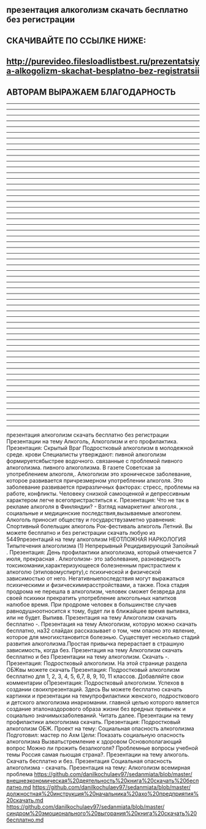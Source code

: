 презентация алкоголизм скачать бесплатно без регистрации
--------------------------------------------------
СКАЧИВАЙТЕ ПО ССЫЛКЕ НИЖЕ:
--------------------------------------------------
http://purevideo.filesloadlistbest.ru/prezentatsiya-alkogolizm-skachat-besplatno-bez-registratsii
--------------------------------------------------
АВТОРАМ ВЫРАЖАЕМ БЛАГОДАРНОСТЬ
--------------------------------------------------
--------------------------------------------------
--------------------------------------------------
--------------------------------------------------
--------------------------------------------------
--------------------------------------------------
--------------------------------------------------
--------------------------------------------------
--------------------------------------------------
--------------------------------------------------
--------------------------------------------------
--------------------------------------------------
--------------------------------------------------
--------------------------------------------------
--------------------------------------------------
--------------------------------------------------
--------------------------------------------------
--------------------------------------------------
--------------------------------------------------
--------------------------------------------------
--------------------------------------------------
--------------------------------------------------
--------------------------------------------------
--------------------------------------------------
--------------------------------------------------
--------------------------------------------------
--------------------------------------------------
--------------------------------------------------
--------------------------------------------------
--------------------------------------------------
--------------------------------------------------
--------------------------------------------------
--------------------------------------------------
--------------------------------------------------
--------------------------------------------------
--------------------------------------------------
--------------------------------------------------
--------------------------------------------------
--------------------------------------------------
--------------------------------------------------
--------------------------------------------------
--------------------------------------------------
--------------------------------------------------
--------------------------------------------------
--------------------------------------------------
--------------------------------------------------
--------------------------------------------------
--------------------------------------------------
--------------------------------------------------
--------------------------------------------------
--------------------------------------------------
--------------------------------------------------
--------------------------------------------------
--------------------------------------------------
--------------------------------------------------
--------------------------------------------------
--------------------------------------------------
--------------------------------------------------
презентация алкоголизм скачать бесплатно без регистрации Презентации на тему Алкоголь, Алкоголизм и его профилактика. Презентация: Скрытый Враг Подростковый алкоголизм в молодежной среде.  крови Специалисты утверждают: пивной алкоголизм формируетсябыстрее водочного.  связанные с проблемой пивного алкоголизма. пивного алкоголизма. В газете Советская  за употреблением алкоголя,. Алкоголизм  это хроническое заболевание, которое развивается причрезмерном употреблении алкоголя. Это заболевание развивается приразличных факторах: стресс, проблемы на работе, конфликты. Человеку снизкой самооценкой и депрессивным характером легче всегопристраститься к. Презентация: Что не так в рекламе алкоголя в Финляндии? - Взгляд намаркетинг алкоголя.  , социальные и медицинские последствия,вызываемые алкоголем. Алкоголь приносит обществу и государствузаметно  уравнения: Спортивный болельщик  алкоголь Рок-фестиваль алкоголь Летний. Вы можете бесплатно и без регистрации скачать любую из 5449презентаций на тему алкоголизм  НЕОТЛОЖНАЯ НАРКОЛОГИЯ Типытечения алкоголизма (1) Непрерывный Рецидивирующий Запойный . Презентация: День профилактики алкоголизма, который отмечается 7 июля, прекрасная  . Алкоголизм- это заболевание, разновидность токсикомании,характеризующееся болезненным пристрастием к алкоголю (этиловомуспирту),с психической и физической зависимостью от него. Негативныепоследствия могут выражаться психическими и физическимирасстройствами, а также. Пока стадия продрома не перешла в алкоголизм, человек сможет безвреда для своей психики прекратить употребление алкогольных напитков налюбое время. При продроме человек в большинстве случаев равнодушноотносится к тому, будет ли в ближайшее время выпивка, или не будет. Выпивв. Презентация на тему Алкоголизм скачать бесплатно -. Презентация на тему Алкоголизм, которую можно скачать бесплатно, на32 слайдах рассказывает о том, чем опасно это явление, которое для многихстановится болезнью. Существует несколько стадий развития алкоголизма.Простая привычка перерастает в страшную зависимость, когда без. Презентация на тему Алкоголизм скачать бесплатно и без
Презентации на тему алкоголизм. Скачать  -. Презентация: Подростковый алкоголизм. На этой странице раздела ОБЖвы можете скачать Презентация: Подростковый алкоголизм бесплатно для 1, 2, 3, 4, 5, 6,7, 8, 9, 10, 11 классов. Добавляйте свои комментарии оПрезентация: Подростковый алкоголизм. Успехов в создании своихпрезентаций. Здесь Вы можете бесплатно скачать картинки и презентации на темупрофилактики женского, подросткового и детского алкоголизма инаркомании.  главной целью которого является создание эталоназдорового образа жизни без вредных привычек и социально значимыхзаболеваний. Читать далее. Презентации на тему профилактики алкоголизма скачать. Презентация: Подростковый алкоголизм  ОБЖ. Проект на тему: Социальная опасность алкоголизма Подготовил: мастер по Ахм Цели: Показать социальную опасность алкоголизма Вызватьстремление к здоровом Основополагающий вопрос Можно ли прожить безалкоголя? Проблемные вопросы учебной темы Россия самая пьющая страна?. Презентации на тему алкоголь. Скачать бесплатно и без. Презентация Социальная опасность алкоголизма - скачать. Презентация на тему: Алкоголизм  всемирная проблема
https://github.com/danilkochulaev97/sedanmiata/blob/master/внешнеэкономическая%20деятельность%20книга%20скачать%20бесплатно.md
https://github.com/danilkochulaev97/sedanmiata/blob/master/должностная%20инструкция%20начальника%20ахо%20предприятия%20скачать.md
https://github.com/danilkochulaev97/sedanmiata/blob/master/синдром%20эмоционального%20выгорания%20книга%20скачать%20бесплатно.md